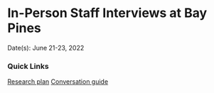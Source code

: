 # In-Person Staff Interviews at Bay Pines

Date(s): June 21-23, 2022

### Quick Links 

[Research plan](https://github.com/department-of-veterans-affairs/va.gov-team/blob/master/products/health-care/checkin/research/staff-facing/bay-pines-in-person/research-plan.md)
[Conversation guide](https://github.com/department-of-veterans-affairs/va.gov-team/blob/master/products/health-care/checkin/research/staff-facing/bay-pines-in-person/conversation-guide.md)

